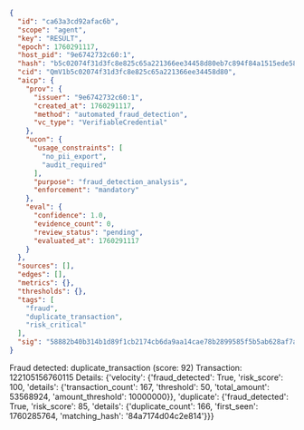 ```json
{
  "id": "ca63a3cd92afac6b",
  "scope": "agent",
  "key": "RESULT",
  "epoch": 1760291117,
  "host_pid": "9e6742732c60:1",
  "hash": "b5c02074f31d3fc8e825c65a221366ee34458d80eb7c894f84a1515ede58e51b",
  "cid": "QmV1b5c02074f31d3fc8e825c65a221366ee34458d80",
  "aicp": {
    "prov": {
      "issuer": "9e6742732c60:1",
      "created_at": 1760291117,
      "method": "automated_fraud_detection",
      "vc_type": "VerifiableCredential"
    },
    "ucon": {
      "usage_constraints": [
        "no_pii_export",
        "audit_required"
      ],
      "purpose": "fraud_detection_analysis",
      "enforcement": "mandatory"
    },
    "eval": {
      "confidence": 1.0,
      "evidence_count": 0,
      "review_status": "pending",
      "evaluated_at": 1760291117
    }
  },
  "sources": [],
  "edges": [],
  "metrics": {},
  "thresholds": {},
  "tags": [
    "fraud",
    "duplicate_transaction",
    "risk_critical"
  ],
  "sig": "58882b40b314b1d89f1cb2174cb6da9aa14cae78b2899585f5b5ab628af7ad2f"
}
```

Fraud detected: duplicate_transaction (score: 92)
Transaction: 122105156760115
Details: {'velocity': {'fraud_detected': True, 'risk_score': 100, 'details': {'transaction_count': 167, 'threshold': 50, 'total_amount': 53568924, 'amount_threshold': 10000000}}, 'duplicate': {'fraud_detected': True, 'risk_score': 85, 'details': {'duplicate_count': 166, 'first_seen': 1760285764, 'matching_hash': '84a7174d04c2e814'}}}